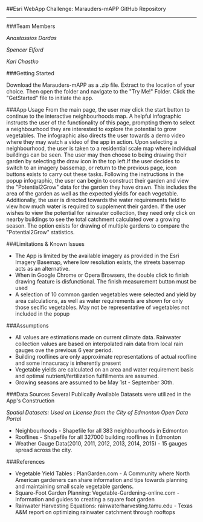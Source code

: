 ##Esri WebApp Challenge: Marauders-mAPP GitHub Repository

----
###Team Members

*Anastassios Dardas* 

*Spencer Elford*

*Karl Chastko*

###Getting Started

Download the Marauders-mAPP as a .zip file. Extract to the location of your choice. Then open the folder and navigate to the "Try Me!" Folder. Click the "GetStarted" file to initiate the app.

###App Usage
From the main page, the user may click the start button to continue to the interactive neighbourhoods map. A helpful infographic instructs the user of the functionality of this page, prompting them to select a neighbourhood they are interested to explore the potential to grow vegetables. The infographic also directs the user towards a demo video where they may watch a video of the app in action. 
Upon selecting a neighbourhood, the user is taken to a residential scale map where individual buildings can be seen. The user may then choose to being drawing their garden by selecting the draw icon in the top left.If the user decides to switch to an imagery bassemap, or return to the previous page, icon buttons exists to carry out these tasks. Following the instructions in the popup infographic, the user can begin to construct their garden and view the "Potential2Grow" data for the garden they have drawn. This includes the area of the garden as well as the expected yields for each vegetable. Additionally, the user is directed towards the water requirements field to view how much water is required to supplement their garden. If the user wishes to view the potential for rainwater collection, they need only click on nearby buildings to see the total catchment calculated over a growing season. The option exists for drawing of multiple gardens to compare the "Potential2Grow" statistics.


###Limitations & Known Issues
* The App is limited by the available imagery as provided in the Esri Imagery Basemap, where low resolution exists, the streets basemap acts as an alternative.
* When in Google Chrome or Opera Browsers, the double click to finish drawing feature is disfunctional. The finish measurement button must be used
* A selection of 10 common garden vegetables were selected and yield by area calculations, as well as water requirements are shown for only those secific vegetables. May not be representative of vegetables not included in the popup

###Assumptions
* All values are estimations made on current climate data. Rainwater collection values are based on interpolated rain data from local rain gauges ove the previous 6 year period.
* Building rooflines are only approximate representations of actual roofline and some innacuracy is inherently present
* Vegetable yields are calculated on an area and water requirement basis and optimal nutrient/fertilization fulfillments are assumed.
* Growing seasons are assumed to be May 1st - September 30th.

###Data Sources
Several Publically Available Datasets were utilized in the App's Construction

*Spatial Datasets: Used on License from the City of Edmonton Open Data Portal*
* Neighbourhoods - Shapefile for all 383 neighbourhoods in Edmonton
* Rooflines - Shapefile for all 327000 building rooflines in Edmonton
* Weather Gauge Data(2010, 2011, 2012, 2013, 2014, 2015) - 15 gauges spread across the city.

          
###References
* Vegetable Yield Tables : PlanGarden.com - A Community where North American gardeners can share information and tips towards planning and maintaining small scale vegetable gardens.
* Square-Foot Garden Planning: Vegetable-Gardening-online.com - Information and guides to creating a square foot garden
* Rainwater Harvesting Equations: rainwaterharvesting.tamu.edu - Texas A&M report on optimizing rainwater catchment through rooftops

        
      


